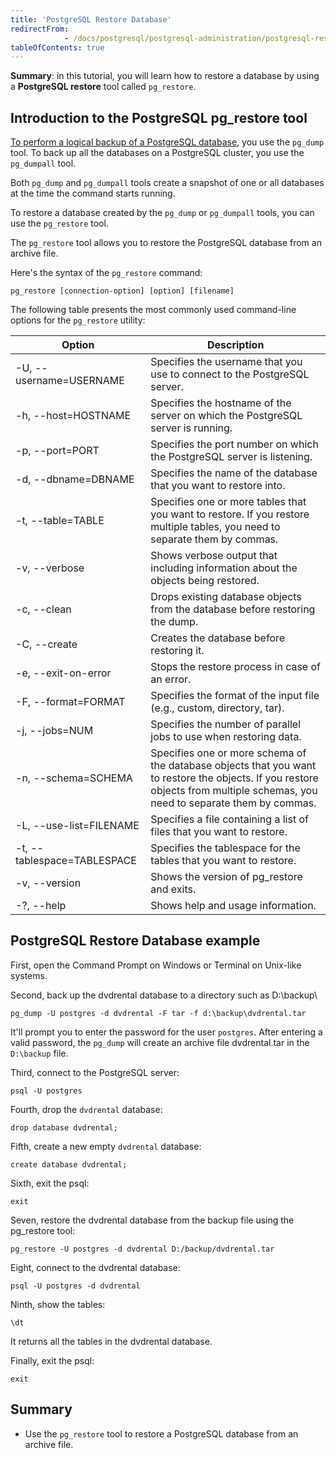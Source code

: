 ```yaml
---
title: 'PostgreSQL Restore Database'
redirectFrom: 
            - /docs/postgresql/postgresql-administration/postgresql-restore-database/
tableOfContents: true
---
```



**Summary**: in this tutorial, you will learn how to restore a database by using a **PostgreSQL restore** tool called `pg_restore`.





## Introduction to the PostgreSQL pg_restore tool





[To perform a logical backup of a PostgreSQL database](https://www.postgresqltutorial.com/postgresql-administration/postgresql-backup-database/), you use the `pg_dump` tool. To back up all the databases on a PostgreSQL cluster, you use the `pg_dumpall` tool.





Both `pg_dump` and `pg_dumpall` tools create a snapshot of one or all databases at the time the command starts running.





To restore a database created by the `pg_dump` or `pg_dumpall` tools, you can use the `pg_restore` tool.





The `pg_restore` tool allows you to restore the PostgreSQL database from an archive file.





Here's the syntax of the `pg_restore` command:





```
pg_restore [connection-option] [option] [filename]
```





The following table presents the most commonly used command-line options for the `pg_restore` utility:





| Option                      | Description                                                                                                                                                                   |
| --------------------------- | ----------------------------------------------------------------------------------------------------------------------------------------------------------------------------- |
| -U, --username=USERNAME     | Specifies the username that you use to connect to the PostgreSQL server.                                                                                                      |
| -h, --host=HOSTNAME         | Specifies the hostname of the server on which the PostgreSQL server is running.                                                                                               |
| -p, --port=PORT             | Specifies the port number on which the PostgreSQL server is listening.                                                                                                        |
| -d, --dbname=DBNAME         | Specifies the name of the database that you want to restore into.                                                                                                             |
| -t, --table=TABLE           | Specifies one or more tables that you want to restore. If you restore multiple tables, you need to separate them by commas.                                                   |
| -v, --verbose               | Shows verbose output that including information about the objects being restored.                                                                                             |
| -c, --clean                 | Drops existing database objects from the database before restoring the dump.                                                                                                  |
| -C, --create                | Creates the database before restoring it.                                                                                                                                     |
| -e, --exit-on-error         | Stops the restore process in case of an error.                                                                                                                                |
| -F, --format=FORMAT         | Specifies the format of the input file (e.g., custom, directory, tar).                                                                                                        |
| -j, --jobs=NUM              | Specifies the number of parallel jobs to use when restoring data.                                                                                                             |
| -n, --schema=SCHEMA         | Specifies one or more schema of the database objects that you want to restore the objects. If you restore objects from multiple schemas, you need to separate them by commas. |
| -L, --use-list=FILENAME     | Specifies a file containing a list of files that you want to restore.                                                                                                         |
| -t, --tablespace=TABLESPACE | Specifies the tablespace for the tables that you want to restore.                                                                                                             |
| -v, --version               | Shows the version of pg_restore and exits.                                                                                                                                    |
| -?, --help                  | Shows help and usage information.                                                                                                                                             |





## PostgreSQL Restore Database example





First, open the Command Prompt on Windows or Terminal on Unix-like systems.





Second, back up the dvdrental database to a directory such as D:\\backup\\





```
pg_dump -U postgres -d dvdrental -F tar -f d:\backup\dvdrental.tar
```





It'll prompt you to enter the password for the user `postgres`. After entering a valid password, the `pg_dump` will create an archive file dvdrental.tar in the `D:\backup` file.





Third, connect to the PostgreSQL server:





```
psql -U postgres
```





Fourth, drop the `dvdrental` database:





```
drop database dvdrental;
```





Fifth, create a new empty `dvdrental` database:





```
create database dvdrental;
```





Sixth, exit the psql:





```
exit
```





Seven, restore the dvdrental database from the backup file using the pg_restore tool:





```
pg_restore -U postgres -d dvdrental D:/backup/dvdrental.tar
```





Eight, connect to the dvdrental database:





```
psql -U postgres -d dvdrental
```





Ninth, show the tables:





```
\dt
```





It returns all the tables in the dvdrental database.





Finally, exit the psql:





```
exit
```





## Summary





- Use the `pg_restore` tool to restore a PostgreSQL database from an archive file.


